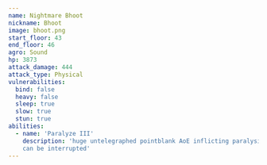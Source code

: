 ```yaml
---
name: Nightmare Bhoot
nickname: Bhoot
image: bhoot.png
start_floor: 43
end_floor: 46
agro: Sound
hp: 3873
attack_damage: 444
attack_type: Physical
vulnerabilities:
  bind: false
  heavy: false
  sleep: true
  slow: true
  stun: true
abilities:
  - name: 'Paralyze III'
    description: 'huge untelegraphed pointblank AoE inflicting paralysis (15s);
    can be interrupted'
---
```

